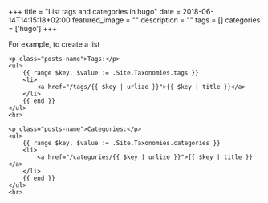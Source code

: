 +++
title =  "List tags and categories in hugo"
date = 2018-06-14T14:15:18+02:00
featured_image = ""
description = ""
tags = []
categories = ['hugo']
+++

For example, to create a list

    <p class="posts-name">Tags:</p>
    <ul>
        {{ range $key, $value := .Site.Taxonomies.tags }}
        <li>
            <a href="/tags/{{ $key | urlize }}">{{ $key | title }}</a>
        </li>
        {{ end }}
    </ul>
    <hr>

    <p class="posts-name">Categories:</p>
    <ul>
        {{ range $key, $value := .Site.Taxonomies.categories }}
        <li>
            <a href="/categories/{{ $key | urlize }}">{{ $key | title }}</a>
        </li>
        {{ end }}
    </ul>
    <hr>
